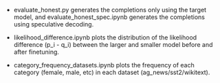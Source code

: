 - evaluate_honest.py generates the completions only using the target model, and evaluate_honest_spec.ipynb generates the completions using speculative decoding. 

- likelihood_difference.ipynb plots the distribution of the likelihood difference (p_i - q_i) between the larger and smaller model before and after finetuning.

- category_frequency_datasets.ipynb plots the frequency of each category (female, male, etc) in each dataset (ag_news/sst2/wikitext).
  
